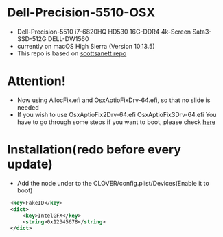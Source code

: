 # Dell-Precision-5510-OSX
* Dell-Precision-5510 i7-6820HQ HD530 16G-DDR4 4k-Screen Sata3-SSD-512G DELL-DW1560  
* currently on macOS High Sierra (Version 10.13.5)
* This repo is based on
[scottsanett repo](https://github.com/scottsanett/M5510-4K-High-Sierra-Installation)   
# Attention!
* Now using AllocFix.efi and OsxAptioFixDrv-64.efi, so that no slide is needed
* If you wish to use OsxAptioFix2Drv-64.efi OsxAptioFix3Drv-64.efi You have to go through some steps if you want to boot, please check [here](https://github.com/wmchris/DellXPS15-9550-OSX/blob/master/Tutorial_10.12_Step7.md#osx-doesnt-boot-anymore-after-firmware-upgrade-to-1225-or-higher) 
# Installation(redo before every update)
* Add the node under to the CLOVER/config.plist/Devices(Enable it to boot)
```XML
 <key>FakeID</key>
 <dict>
     <key>IntelGFX</key>
     <string>0x12345678</string>
 </dict>
```
